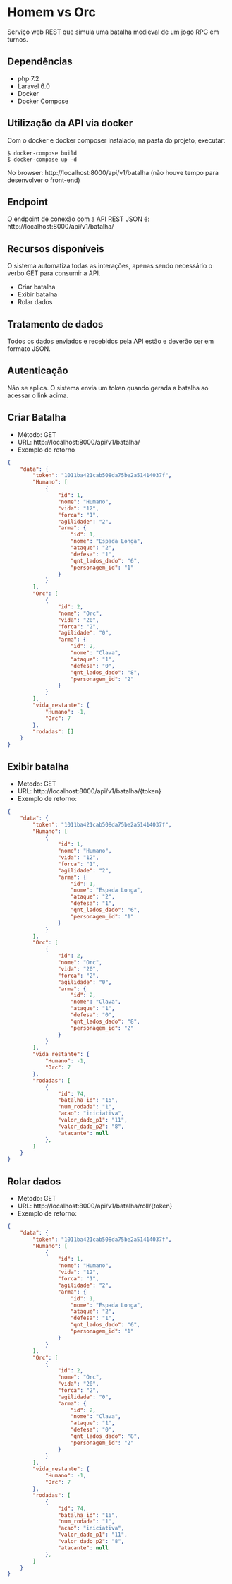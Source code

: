 # Homem vs Orc
Serviço web REST que simula uma batalha medieval de um jogo RPG em turnos.

## Dependências
- php 7.2
- Laravel 6.0
- Docker
- Docker Compose

## Utilização da API via docker
Com o docker e docker composer instalado, na pasta do projeto, executar:
```shell script
$ docker-compose build
$ docker-compose up -d
```

No browser: http://localhost:8000/api/v1/batalha (não houve tempo para desenvolver o front-end)

## Endpoint
O endpoint de conexão com a API REST JSON é: http://localhost:8000/api/v1/batalha/

## Recursos disponíveis
O sistema automatiza todas as interações, apenas sendo necessário o verbo GET para consumir a API.
- Criar batalha
- Exibir batalha
- Rolar dados

## Tratamento de dados
Todos os dados enviados e recebidos pela API estão e deverão ser em formato JSON.

## Autenticação
Não se aplica. O sistema envia um token quando gerada a batalha ao acessar o link acima.

## Criar Batalha
- Método: GET
- URL: http://localhost:8000/api/v1/batalha/
- Exemplo de retorno
```json
{
    "data": {
        "token": "1011ba421cab508da75be2a51414037f",
        "Humano": [
            {
                "id": 1,
                "nome": "Humano",
                "vida": "12",
                "forca": "1",
                "agilidade": "2",
                "arma": {
                    "id": 1,
                    "nome": "Espada Longa",
                    "ataque": "2",
                    "defesa": "1",
                    "qnt_lados_dado": "6",
                    "personagem_id": "1"
                }
            }
        ],
        "Orc": [
            {
                "id": 2,
                "nome": "Orc",
                "vida": "20",
                "forca": "2",
                "agilidade": "0",
                "arma": {
                    "id": 2,
                    "nome": "Clava",
                    "ataque": "1",
                    "defesa": "0",
                    "qnt_lados_dado": "8",
                    "personagem_id": "2"
                }
            }
        ],
        "vida_restante": {
            "Humano": -1,
            "Orc": 7
        },
        "rodadas": []
    }
}
```
## Exibir batalha
- Metodo: GET
- URL: http://localhost:8000/api/v1/batalha/{token}
- Exemplo de retorno:
```json
{
    "data": {
        "token": "1011ba421cab508da75be2a51414037f",
        "Humano": [
            {
                "id": 1,
                "nome": "Humano",
                "vida": "12",
                "forca": "1",
                "agilidade": "2",
                "arma": {
                    "id": 1,
                    "nome": "Espada Longa",
                    "ataque": "2",
                    "defesa": "1",
                    "qnt_lados_dado": "6",
                    "personagem_id": "1"
                }
            }
        ],
        "Orc": [
            {
                "id": 2,
                "nome": "Orc",
                "vida": "20",
                "forca": "2",
                "agilidade": "0",
                "arma": {
                    "id": 2,
                    "nome": "Clava",
                    "ataque": "1",
                    "defesa": "0",
                    "qnt_lados_dado": "8",
                    "personagem_id": "2"
                }
            }
        ],
        "vida_restante": {
            "Humano": -1,
            "Orc": 7
        },
        "rodadas": [
            {
                "id": 74,
                "batalha_id": "16",
                "num_rodada": "1",
                "acao": "iniciativa",
                "valor_dado_p1": "11",
                "valor_dado_p2": "8",
                "atacante": null
            },
        ]
    }
}
```
## Rolar dados
- Metodo: GET
- URL: http://localhost:8000/api/v1/batalha/roll/{token}
- Exemplo de retorno:
```json
{
    "data": {
        "token": "1011ba421cab508da75be2a51414037f",
        "Humano": [
            {
                "id": 1,
                "nome": "Humano",
                "vida": "12",
                "forca": "1",
                "agilidade": "2",
                "arma": {
                    "id": 1,
                    "nome": "Espada Longa",
                    "ataque": "2",
                    "defesa": "1",
                    "qnt_lados_dado": "6",
                    "personagem_id": "1"
                }
            }
        ],
        "Orc": [
            {
                "id": 2,
                "nome": "Orc",
                "vida": "20",
                "forca": "2",
                "agilidade": "0",
                "arma": {
                    "id": 2,
                    "nome": "Clava",
                    "ataque": "1",
                    "defesa": "0",
                    "qnt_lados_dado": "8",
                    "personagem_id": "2"
                }
            }
        ],
        "vida_restante": {
            "Humano": -1,
            "Orc": 7
        },
        "rodadas": [
            {
                "id": 74,
                "batalha_id": "16",
                "num_rodada": "1",
                "acao": "iniciativa",
                "valor_dado_p1": "11",
                "valor_dado_p2": "8",
                "atacante": null
            },
        ]
    }
}
```
